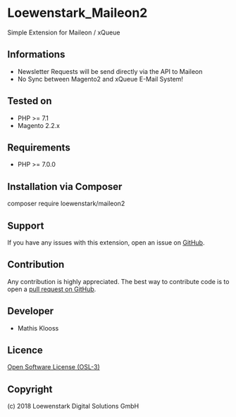 Loewenstark_Maileon2
===================
Simple Extension for Maileon / xQueue

Informations
------------
- Newsletter Requests will be send directly via the API to Maileon
- No Sync between Magento2 and xQueue E-Mail System!

Tested on
------------
- PHP >= 7.1
- Magento 2.2.x

Requirements
------------
- PHP >= 7.0.0

Installation via Composer
------------
composer require loewenstark/maileon2

Support
-------
If you have any issues with this extension, open an issue on [GitHub](https://github.com/Loewenstark/Loewenstark_Maileon2/issues).

Contribution
------------
Any contribution is highly appreciated. The best way to contribute code is to open a [pull request on GitHub](https://help.github.com/articles/using-pull-requests).

Developer
---------
* Mathis Klooss

Licence
-------
[Open Software License (OSL-3)](http://opensource.org/licenses/osl-3.0.php)

Copyright
---------
(c) 2018 Loewenstark Digital Solutions GmbH
